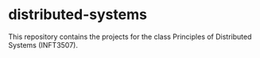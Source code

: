 # distributed-systems
This repository contains the projects for the class Principles of Distributed Systems (INFT3507).
